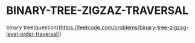 # BINARY-TREE-ZIGZAZ-TRAVERSAL
binary tree(question)(https://leetcode.com/problems/binary-tree-zigzag-level-order-traversal/)

